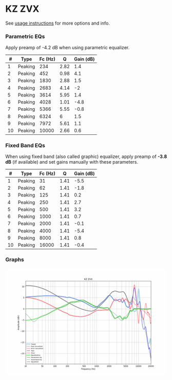 # KZ ZVX
See [usage instructions](https://github.com/jaakkopasanen/AutoEq#usage) for more options and info.

### Parametric EQs
Apply preamp of -4.2 dB when using parametric equalizer.

|   # | Type    |   Fc (Hz) |    Q |   Gain (dB) |
|-----|---------|-----------|------|-------------|
|   1 | Peaking |       234 | 2.82 |         1.4 |
|   2 | Peaking |       452 | 0.98 |         4.1 |
|   3 | Peaking |      1830 | 2.88 |         1.5 |
|   4 | Peaking |      2683 | 4.14 |        -2   |
|   5 | Peaking |      3614 | 5.95 |         1.4 |
|   6 | Peaking |      4028 | 1.01 |        -4.8 |
|   7 | Peaking |      5366 | 5.55 |        -0.8 |
|   8 | Peaking |      6324 | 6    |         1.5 |
|   9 | Peaking |      7972 | 5.61 |         1.1 |
|  10 | Peaking |     10000 | 2.66 |         0.6 |

### Fixed Band EQs
When using fixed band (also called graphic) equalizer, apply preamp of **-3.8 dB** (if available) and set gains manually with these parameters.

|   # | Type    |   Fc (Hz) |    Q |   Gain (dB) |
|-----|---------|-----------|------|-------------|
|   1 | Peaking |        31 | 1.41 |        -5.5 |
|   2 | Peaking |        62 | 1.41 |        -1.8 |
|   3 | Peaking |       125 | 1.41 |         0.2 |
|   4 | Peaking |       250 | 1.41 |         2.7 |
|   5 | Peaking |       500 | 1.41 |         3.2 |
|   6 | Peaking |      1000 | 1.41 |         0.7 |
|   7 | Peaking |      2000 | 1.41 |        -0.1 |
|   8 | Peaking |      4000 | 1.41 |        -5.4 |
|   9 | Peaking |      8000 | 1.41 |         0.8 |
|  10 | Peaking |     16000 | 1.41 |        -0.4 |

### Graphs
![](./KZ%20ZVX.png)
